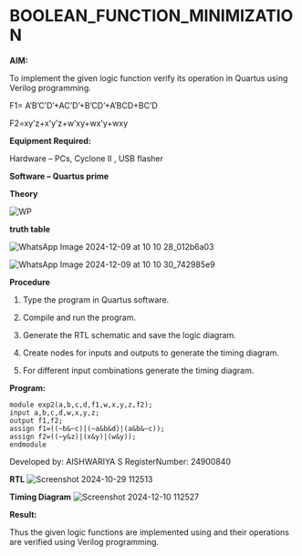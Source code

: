 # BOOLEAN_FUNCTION_MINIMIZATION

**AIM:**

To implement the given logic function verify its operation in Quartus using Verilog programming.

F1= A’B’C’D’+AC’D’+B’CD’+A’BCD+BC’D 

F2=xy’z+x’y’z+w’xy+wx’y+wxy

**Equipment Required:**

Hardware – PCs, Cyclone II , USB flasher

**Software – Quartus prime**

**Theory**


![WP](https://github.com/user-attachments/assets/ee5b6ca0-c342-4502-b26a-ff03b4cc1cf5)


**truth table**


![WhatsApp Image 2024-12-09 at 10 10 28_012b6a03](https://github.com/user-attachments/assets/79f93ac0-dbab-42e0-b8f2-2a81c93ecf12)

![WhatsApp Image 2024-12-09 at 10 10 30_742985e9](https://github.com/user-attachments/assets/7f9ba665-786d-49ae-a46f-cb9f35963cf3)

**Procedure**

1.	Type the program in Quartus software.

2.	Compile and run the program.

3.	Generate the RTL schematic and save the logic diagram.

4.	Create nodes for inputs and outputs to generate the timing diagram.

5.	For different input combinations generate the timing diagram.


**Program:**


```
module exp2(a,b,c,d,f1,w,x,y,z,f2);
input a,b,c,d,w,x,y,z;
output f1,f2;
assign f1=((~b&~c)|(~a&b&d)|(a&b&~c));
assign f2=((~y&z)|(x&y)|(w&y));
endmodule
```
Developed by: AISHWARIYA S RegisterNumber: 24900840






**RTL**
![Screenshot 2024-10-29 112513](https://github.com/user-attachments/assets/d05a9059-d889-407e-8d89-614ae70ec7d6)



**Timing Diagram**
![Screenshot 2024-12-10 112527](https://github.com/user-attachments/assets/dd12b31e-107f-4b01-88a0-1e6569872a77)


**Result:**

Thus the given logic functions are implemented using and their operations are verified using Verilog programming.

